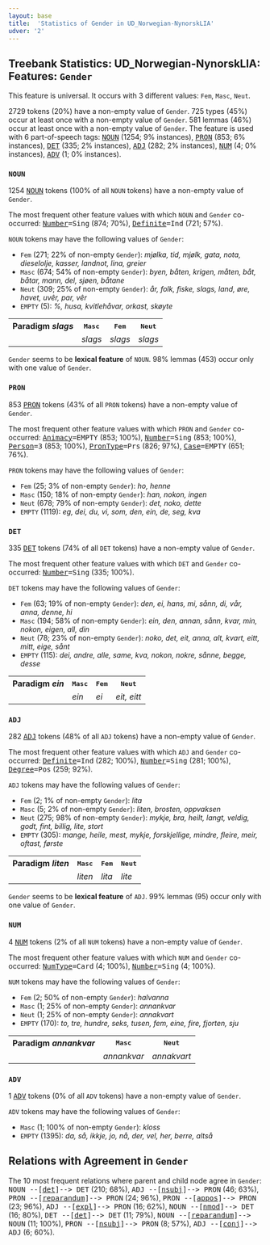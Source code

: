 ```yaml
---
layout: base
title:  'Statistics of Gender in UD_Norwegian-NynorskLIA'
udver: '2'
---
```


## Treebank Statistics: UD_Norwegian-NynorskLIA: Features: `Gender`

This feature is universal.
It occurs with 3 different values: `Fem`, `Masc`, `Neut`.

2729 tokens (20%) have a non-empty value of `Gender`.
725 types (45%) occur at least once with a non-empty value of `Gender`.
581 lemmas (46%) occur at least once with a non-empty value of `Gender`.
The feature is used with 6 part-of-speech tags: <tt><a href="no_nynorsklia-pos-NOUN.html">NOUN</a></tt> (1254; 9% instances), <tt><a href="no_nynorsklia-pos-PRON.html">PRON</a></tt> (853; 6% instances), <tt><a href="no_nynorsklia-pos-DET.html">DET</a></tt> (335; 2% instances), <tt><a href="no_nynorsklia-pos-ADJ.html">ADJ</a></tt> (282; 2% instances), <tt><a href="no_nynorsklia-pos-NUM.html">NUM</a></tt> (4; 0% instances), <tt><a href="no_nynorsklia-pos-ADV.html">ADV</a></tt> (1; 0% instances).

### `NOUN`

1254 <tt><a href="no_nynorsklia-pos-NOUN.html">NOUN</a></tt> tokens (100% of all `NOUN` tokens) have a non-empty value of `Gender`.

The most frequent other feature values with which `NOUN` and `Gender` co-occurred: <tt><a href="no_nynorsklia-feat-Number.html">Number</a></tt><tt>=Sing</tt> (874; 70%), <tt><a href="no_nynorsklia-feat-Definite.html">Definite</a></tt><tt>=Ind</tt> (721; 57%).

`NOUN` tokens may have the following values of `Gender`:

* `Fem` (271; 22% of non-empty `Gender`): <em>mjølka, tid, mjølk, gata, nota, dieselolje, kasser, landnot, lina, greier</em>
* `Masc` (674; 54% of non-empty `Gender`): <em>byen, båten, krigen, måten, båt, båtar, mann, del, sjøen, båtane</em>
* `Neut` (309; 25% of non-empty `Gender`): <em>år, folk, fiske, slags, land, øre, havet, uvêr, par, vêr</em>
* `EMPTY` (5): <em>%, husa, kvitlehåvar, orkast, skøyte</em>

<table>
  <tr><th>Paradigm <i>slags</i></th><th><tt>Masc</tt></th><th><tt>Fem</tt></th><th><tt>Neut</tt></th></tr>
  <tr><td><tt></tt></td><td><em>slags</em></td><td><em>slags</em></td><td><em>slags</em></td></tr>
</table>

`Gender` seems to be **lexical feature** of `NOUN`. 98% lemmas (453) occur only with one value of `Gender`.

### `PRON`

853 <tt><a href="no_nynorsklia-pos-PRON.html">PRON</a></tt> tokens (43% of all `PRON` tokens) have a non-empty value of `Gender`.

The most frequent other feature values with which `PRON` and `Gender` co-occurred: <tt><a href="no_nynorsklia-feat-Animacy.html">Animacy</a></tt><tt>=EMPTY</tt> (853; 100%), <tt><a href="no_nynorsklia-feat-Number.html">Number</a></tt><tt>=Sing</tt> (853; 100%), <tt><a href="no_nynorsklia-feat-Person.html">Person</a></tt><tt>=3</tt> (853; 100%), <tt><a href="no_nynorsklia-feat-PronType.html">PronType</a></tt><tt>=Prs</tt> (826; 97%), <tt><a href="no_nynorsklia-feat-Case.html">Case</a></tt><tt>=EMPTY</tt> (651; 76%).

`PRON` tokens may have the following values of `Gender`:

* `Fem` (25; 3% of non-empty `Gender`): <em>ho, henne</em>
* `Masc` (150; 18% of non-empty `Gender`): <em>han, nokon, ingen</em>
* `Neut` (678; 79% of non-empty `Gender`): <em>det, noko, dette</em>
* `EMPTY` (1119): <em>eg, dei, du, vi, som, den, ein, de, seg, kva</em>

### `DET`

335 <tt><a href="no_nynorsklia-pos-DET.html">DET</a></tt> tokens (74% of all `DET` tokens) have a non-empty value of `Gender`.

The most frequent other feature values with which `DET` and `Gender` co-occurred: <tt><a href="no_nynorsklia-feat-Number.html">Number</a></tt><tt>=Sing</tt> (335; 100%).

`DET` tokens may have the following values of `Gender`:

* `Fem` (63; 19% of non-empty `Gender`): <em>den, ei, hans, mi, sånn, di, vår, anna, denne, hi</em>
* `Masc` (194; 58% of non-empty `Gender`): <em>ein, den, annan, sånn, kvar, min, nokon, eigen, all, din</em>
* `Neut` (78; 23% of non-empty `Gender`): <em>noko, det, eit, anna, alt, kvart, eitt, mitt, eige, sånt</em>
* `EMPTY` (115): <em>dei, andre, alle, same, kva, nokon, nokre, sånne, begge, desse</em>

<table>
  <tr><th>Paradigm <i>ein</i></th><th><tt>Masc</tt></th><th><tt>Fem</tt></th><th><tt>Neut</tt></th></tr>
  <tr><td><tt></tt></td><td><em>ein</em></td><td><em>ei</em></td><td><em>eit, eitt</em></td></tr>
</table>

### `ADJ`

282 <tt><a href="no_nynorsklia-pos-ADJ.html">ADJ</a></tt> tokens (48% of all `ADJ` tokens) have a non-empty value of `Gender`.

The most frequent other feature values with which `ADJ` and `Gender` co-occurred: <tt><a href="no_nynorsklia-feat-Definite.html">Definite</a></tt><tt>=Ind</tt> (282; 100%), <tt><a href="no_nynorsklia-feat-Number.html">Number</a></tt><tt>=Sing</tt> (281; 100%), <tt><a href="no_nynorsklia-feat-Degree.html">Degree</a></tt><tt>=Pos</tt> (259; 92%).

`ADJ` tokens may have the following values of `Gender`:

* `Fem` (2; 1% of non-empty `Gender`): <em>lita</em>
* `Masc` (5; 2% of non-empty `Gender`): <em>liten, brosten, oppvaksen</em>
* `Neut` (275; 98% of non-empty `Gender`): <em>mykje, bra, heilt, langt, veldig, godt, fint, billig, lite, stort</em>
* `EMPTY` (305): <em>mange, heile, mest, mykje, forskjellige, mindre, fleire, meir, oftast, første</em>

<table>
  <tr><th>Paradigm <i>liten</i></th><th><tt>Masc</tt></th><th><tt>Fem</tt></th><th><tt>Neut</tt></th></tr>
  <tr><td><tt></tt></td><td><em>liten</em></td><td><em>lita</em></td><td><em>lite</em></td></tr>
</table>

`Gender` seems to be **lexical feature** of `ADJ`. 99% lemmas (95) occur only with one value of `Gender`.

### `NUM`

4 <tt><a href="no_nynorsklia-pos-NUM.html">NUM</a></tt> tokens (2% of all `NUM` tokens) have a non-empty value of `Gender`.

The most frequent other feature values with which `NUM` and `Gender` co-occurred: <tt><a href="no_nynorsklia-feat-NumType.html">NumType</a></tt><tt>=Card</tt> (4; 100%), <tt><a href="no_nynorsklia-feat-Number.html">Number</a></tt><tt>=Sing</tt> (4; 100%).

`NUM` tokens may have the following values of `Gender`:

* `Fem` (2; 50% of non-empty `Gender`): <em>halvanna</em>
* `Masc` (1; 25% of non-empty `Gender`): <em>annankvar</em>
* `Neut` (1; 25% of non-empty `Gender`): <em>annakvart</em>
* `EMPTY` (170): <em>to, tre, hundre, seks, tusen, fem, eine, fire, fjorten, sju</em>

<table>
  <tr><th>Paradigm <i>annankvar</i></th><th><tt>Masc</tt></th><th><tt>Neut</tt></th></tr>
  <tr><td><tt></tt></td><td><em>annankvar</em></td><td><em>annakvart</em></td></tr>
</table>

### `ADV`

1 <tt><a href="no_nynorsklia-pos-ADV.html">ADV</a></tt> tokens (0% of all `ADV` tokens) have a non-empty value of `Gender`.

`ADV` tokens may have the following values of `Gender`:

* `Masc` (1; 100% of non-empty `Gender`): <em>kloss</em>
* `EMPTY` (1395): <em>da, så, ikkje, jo, nå, der, vel, her, berre, altså</em>

## Relations with Agreement in `Gender`

The 10 most frequent relations where parent and child node agree in `Gender`:
<tt>NOUN --[<tt><a href="no_nynorsklia-dep-det.html">det</a></tt>]--> DET</tt> (210; 68%),
<tt>ADJ --[<tt><a href="no_nynorsklia-dep-nsubj.html">nsubj</a></tt>]--> PRON</tt> (46; 63%),
<tt>PRON --[<tt><a href="no_nynorsklia-dep-reparandum.html">reparandum</a></tt>]--> PRON</tt> (24; 96%),
<tt>PRON --[<tt><a href="no_nynorsklia-dep-appos.html">appos</a></tt>]--> PRON</tt> (23; 96%),
<tt>ADJ --[<tt><a href="no_nynorsklia-dep-expl.html">expl</a></tt>]--> PRON</tt> (16; 62%),
<tt>NOUN --[<tt><a href="no_nynorsklia-dep-nmod.html">nmod</a></tt>]--> DET</tt> (16; 80%),
<tt>DET --[<tt><a href="no_nynorsklia-dep-det.html">det</a></tt>]--> DET</tt> (11; 79%),
<tt>NOUN --[<tt><a href="no_nynorsklia-dep-reparandum.html">reparandum</a></tt>]--> NOUN</tt> (11; 100%),
<tt>PRON --[<tt><a href="no_nynorsklia-dep-nsubj.html">nsubj</a></tt>]--> PRON</tt> (8; 57%),
<tt>ADJ --[<tt><a href="no_nynorsklia-dep-conj.html">conj</a></tt>]--> ADJ</tt> (6; 60%).

